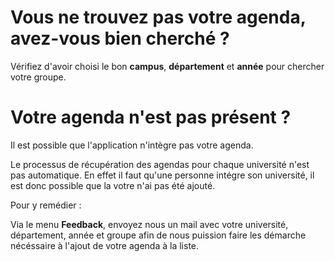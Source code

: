 # Vous ne trouvez pas votre agenda, avez-vous bien cherché ?

Vérifiez d'avoir choisi le bon **campus**, **département** et **année** pour chercher votre groupe.

# Votre agenda n'est pas présent ?

Il est possible que l'application n'intègre pas votre agenda.

Le processus de récupération des agendas pour chaque université n'est pas automatique. En effet il faut qu'une personne intégre  son université, il est donc possible que la votre n'ai pas été ajouté.

Pour y remédier : 

Via le menu **Feedback**, envoyez nous un mail avec votre université, département, année et groupe afin de nous puission faire les démarche nécéssaire à l'ajout de votre agenda à la liste.

